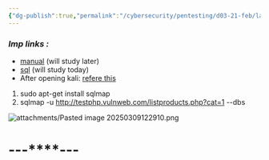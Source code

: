 ```yaml
---
{"dg-publish":true,"permalink":"/cybersecurity/pentesting/d03-21-feb/lab-3/"}
---
```


### *Imp links :*
- [manual](https://www.hackingarticles.in/manual-sql-injection-exploitationstep-step/) (will study later)
- [sql](https://www.geeksforgeeks.org/use-sqlmap-test-website-sqlinjection-vulnerability/) (will study today)
- After opening kali:  [refere this](https://www.geeksforgeeks.org/use-sqlmaptest-website-sql-injection-vulnerability/)

1) sudo apt-get install sqlmap
2) sqlmap -u http://testphp.vulnweb.com/listproducts.php?cat=1 --dbs

![attachments/Pasted image 20250309122910.png](/img/user/Cybersecurity/Pentesting/D03_21%20Feb/attachments/Pasted%20image%2020250309122910.png)

#                                    ---****---

